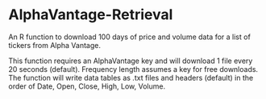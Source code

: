 # AlphaVantage-Retrieval
An R function to download 100 days of price and volume data for a list of tickers from Alpha Vantage.

This function requires an AlphaVantage key and will download 1 file every 20 seconds (default). Frequency length assumes a key for free downloads.
The function will write data tables as .txt files and headers (default) in the order of Date, Open, Close, High, Low, Volume.

